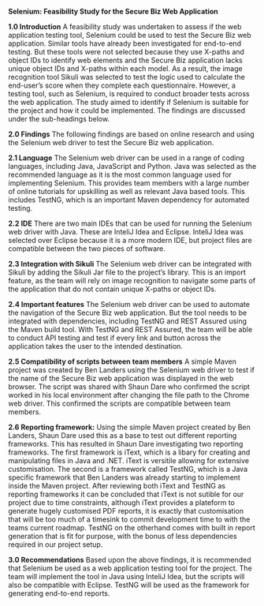 ﻿**Selenium: Feasibility Study for the Secure Biz Web Application**

**1.0 Introduction**
A feasibility study was undertaken to assess if the web application testing tool, Selenium could be used to test the Secure Biz web application. Similar tools have already been investigated for end-to-end testing. But these tools were not selected because they use X-paths and object IDs to identify web elements and the Secure Biz application lacks unique object IDs and X-paths within each model. As a result, the image recognition tool Sikuli was selected to test the logic used to calculate the end-user’s score when they complete each questionnaire. However, a testing tool, such as Selenium, is required to conduct broader tests across the web application. The study aimed to identify if Selenium is suitable for the project and how it could be implemented. The findings are discussed under the sub-headings below.

**2.0 Findings**
The following findings are based on online research and using the Selenium web driver to test the Secure Biz web application.

**2.1 Language**
The Selenium web driver can be used in a range of coding languages, including Java, JavaScript and Python. Java was selected as the recommended language as it is the most common language used for implementing Selenium. This provides team members with a large number of online tutorials for upskilling as well as relevant Java based tools. This includes TestNG, which is an important Maven dependency for automated testing.

**2.2 IDE**
There are two main IDEs that can be used for running the Selenium web driver with Java. These are InteliJ Idea and Eclipse. InteliJ Idea was selected over Eclipse because it is a more modern IDE, but project files are compatible between the two pieces of software.

**2.3 Integration with Sikuli**
The Selenium web driver can be integrated with Sikuli by adding the Sikuli Jar file to the project’s library. This is an import feature, as the team will rely on image recognition to navigate some parts of the application that do not contain unique X-paths or object IDs.

**2.4 Important features**
The Selenium web driver can be used to automate the navigation of the Secure Biz web application. But the tool needs to be integrated with dependencies, including TestNG and REST Assured using the Maven build tool. With TestNG and REST Assured, the team will be able to conduct API testing and test if every link and button across the application takes the user to the intended destination.

**2.5 Compatibility of scripts between team members**
A simple Maven project was created by Ben Landers using the Selenium web driver to test if the name of the Secure Biz web application was displayed in the web browser. The script was shared with Shaun Dare who confirmed the script worked in his local environment after changing the file path to the Chrome web driver. This confirmed the scripts are compatible between team members.  

**2.6 Reporting framework:**
Using the simple Maven project created by Ben Landers, Shaun Dare used this as a base to test out different reporting frameworks. This has resulted in Shaun Dare investigating two reporting frameworks. The first framework is iText, which is a libary for creating and manipulating files in Java and .NET. 
iText is versitile allowing for extensive customisation. The second is a framework called TestNG, which is a Java specific framework that Ben Landers was already starting to implement inside the Maven project.
After reviewing both iText and TestNG as reporting frameworks it can be concluded that iText is not sutible for our project due to time constraints, although iText provides a plateform to generate hugely customised PDF reports, 
it is exactly that customisation that will be too much of a timesink to commit development time to with the teams current roadmap.
TestNG on the otherhand comes with built in report generation that is fit for purpose, with the bonus of less dependencies required in our project setup.

**3.0 Recommendations**
Based upon the above findings, it is recommended that Selenium be used as a web application testing tool for the project. The team will implement the tool in Java using InteliJ Idea, but the scripts will also be compatible with Eclipse. TestNG will be used as the framework for generating end-to-end reports.